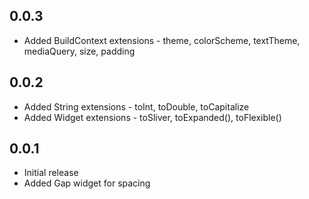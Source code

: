 ## 0.0.3

* Added BuildContext extensions - theme, colorScheme, textTheme, mediaQuery, size, padding

## 0.0.2

* Added String extensions - toInt, toDouble, toCapitalize
* Added Widget extensions - toSliver, toExpanded(), toFlexible()

## 0.0.1

* Initial release
* Added Gap widget for spacing
